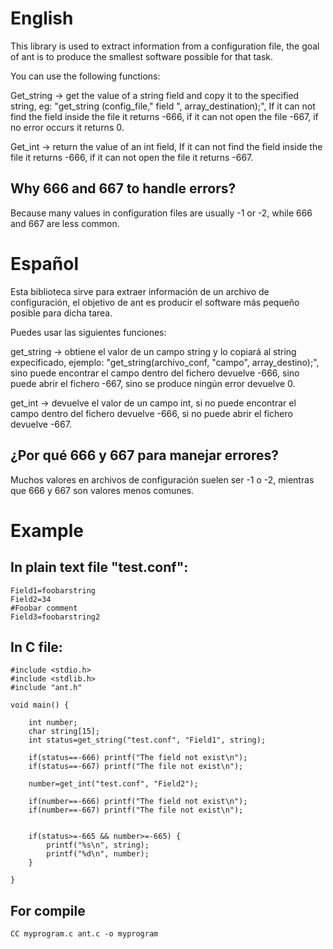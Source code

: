 # English

This library is used to extract information from a configuration file, the goal of ant is to produce the smallest software possible for that task.

You can use the following functions:

Get_string -> get the value of a string field and copy it to the specified string, eg: "get_string (config_file," field ", array_destination);", 
If it can not find the field inside the file it returns -666, if it can not open the file -667, if no error occurs it returns 0.

Get_int -> return the value of an int field, 
If it can not find the field inside the file it returns -666, if it can not open the file it returns -667.

## Why 666 and 667 to handle errors? 
Because many values ​​in configuration files are usually -1 or -2, while 666 and 667 are less common.

# Español

Esta biblioteca sirve para extraer información de un archivo de configuración, el objetivo de ant es producir el software más pequeño posible para dicha tarea.

Puedes usar las siguientes funciones:

get_string -> obtiene el valor de un campo string y lo copiará al string expecificado, ejemplo: "get_string(archivo_conf, "campo", array_destino);", 
sino puede encontrar el campo dentro del fichero devuelve -666, sino puede abrir el fichero -667, sino se produce ningún error devuelve 0.

get_int -> devuelve el valor de un campo int, 
si no puede encontrar el campo dentro del fichero devuelve -666, si no puede abrir el fichero devuelve -667.

## ¿Por qué 666 y 667 para manejar errores?
Muchos valores en archivos de configuración suelen ser -1 o -2, mientras que 666 y 667 son valores menos comunes.

# Example

## In plain text file "test.conf":
```
Field1=foobarstring
Field2=34
#Foobar comment
Field3=foobarstring2
```
## In C file:

```
#include <stdio.h>
#include <stdlib.h>
#include "ant.h"

void main() {
    
    int number;
    char string[15];
    int status=get_string("test.conf", "Field1", string);
    
    if(status==-666) printf("The field not exist\n");
    if(status==-667) printf("The file not exist\n");
    
    number=get_int("test.conf", "Field2");
    
    if(number==-666) printf("The field not exist\n");
    if(number==-667) printf("The file not exist\n");
    
    
    if(status>=-665 && number>=-665) {
        printf("%s\n", string);
        printf("%d\n", number);
    }
    
}
```
## For compile
```
CC myprogram.c ant.c -o myprogram
```
